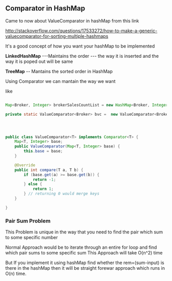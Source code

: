 <h2>Comparator in HashMap</h2>

Came to now about ValueComparator in hashMap from this link 

http://stackoverflow.com/questions/17533272/how-to-make-a-generic-valuecomparator-for-sorting-multiple-hashmaps


It's a good concept of how you want your hashMap to be implemented 

<b>LinkedHashMap</b> ---Maintains the order --- the way it is inserted and the way it is poped out will be same

<b>TreeMap</b> -- Mantains the sorted order in HashMap


Using Comparator we can mantain the way we want 

like 
```java

Map<Broker, Integer> brokerSalesCountList = new HashMap<Broker, Integer>();

private static ValueComparator<Broker> bvc =  new ValueComparator<Broker>(brokerSalesCountList);




public class ValueComparator<T> implements Comparator<T> {  
    Map<T, Integer> base;
    public ValueComparator(Map<T, Integer> base) {
        this.base = base;
    }

    @Override
    public int compare(T a, T b) {
        if (base.get(a) >= base.get(b)) {
            return -1;
        } else {
            return 1;
        } // returning 0 would merge keys
    }

}


```


<h3> Pair Sum Problem </h3>


<p>This Problem is unique in the way that you need to find the pair which sum to some specific number </p>
<p>Normal Approach would be to iterate through an entire for loop and find which pair sums to some specific sum
This Approach will take O(n^2) time
</p>
<p>
    But If you implement it using hashMap find whether the rem=(sum-input) is there in the hashMap then it will be straight forewar approach which runs in O(n) time.

</p>